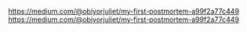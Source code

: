 https://medium.com/@obiyorjuliet/my-first-postmortem-a99f2a77c449
https://medium.com/@obiyorjuliet/my-first-postmortem-a99f2a77c449
